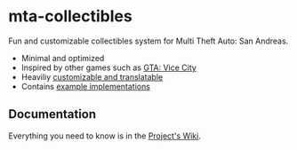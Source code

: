 # mta-collectibles

Fun and customizable collectibles system for Multi Theft Auto: San Andreas.

- Minimal and optimized
- Inspired by other games such as [GTA: Vice City](https://gta.fandom.com/wiki/Hidden_Packages_in_GTA_Vice_City)
- Heaviliy [customizable and translatable](/collectibles/config.xml)
- Contains [example implementations](/collectibles/examples/)

## Documentation

Everything you need to know is in the [Project's Wiki](https://github.com/Fernando-A-Rocha/mta-collectibles/wiki).
